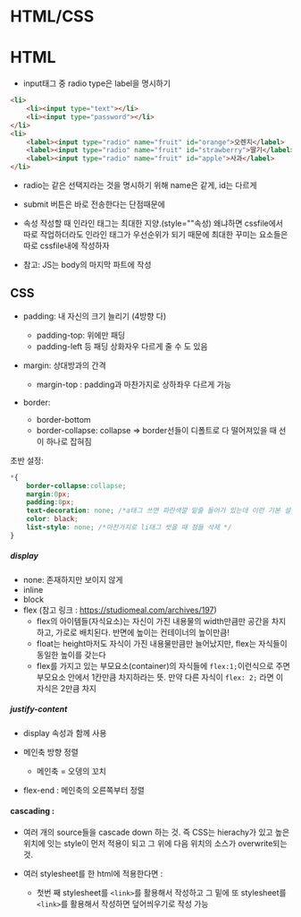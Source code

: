 # HTML/CSS

# HTML

- input태그 중 radio type은 label을 명시하기

```html
<li>
    <li><input type="text"></li>
	<li><input type="password"></li>
</li>
<li>
    <label><input type="radio" name="fruit" id="orange">오렌지</label>
	<label><input type="radio" name="fruit" id="strawberry">딸기</label>
	<label><input type="radio" name="fruit" id="apple">사과</label>
</li>
```

- radio는 같은 선택지라는 것을 명시하기 위해 name은 같게, id는 다르게

- submit 버튼은 바로 전송한다는 단점때문에



- 속성 작성할 때 인라인 태그는 최대한 지양.(style=""속성) 왜냐하면 cssfile에서 따로 작업하더라도 인라인 태그가 우선순위가 되기 때문에 최대한 꾸미는 요소들은 따로 cssfile내에 작성하자
- 참고: JS는 body의 마지막 파트에 작성



## CSS

- padding: 내 자신의 크기 늘리기 (4방향 다)
  - padding-top: 위에만 패딩 
  - padding-left 등 패딩 상화자우 다르게 줄 수 도 있음
- margin: 상대방과의 간격
  - margin-top : padding과 마찬가지로 상하좌우 다르게 가능

- border:
  - border-bottom
  - border-collapse: collapse => border선들이 디폴트로 다 떨어져있을 때 선이 하나로 잡혀짐



초반 설정:

```css
*{
	border-collapse:collapse;
    margin:0px;
    padding:0px;
    text-decoration: none; /*a태그 쓰면 파란색깔 밑줄 들어가 있는데 이런 기본 설정 지우고 싶을 때 사용*/
    color: black;
    list-style: none; /*마찬가지로 li태그 썻을 때 점들 삭제 */ 
}
```



##### display

- none: 존재하지만 보이지 않게
- inline
- block
- flex (참고 링크 : https://studiomeal.com/archives/197)
  - flex의 아이템들(자식요소)는 자신이 가진 내용물의 width만큼만 공간을 차지하고, 가로로 배치된다. 반면에 높이는 컨테이너의 높이만큼!
  - float는 height마저도 자식이 가진 내용물만큼만 늘어났지만, flex는 자식들이 동일한 높이를 갖는다
  - flex를 가지고 있는 부모요소(container)의 자식들에 `flex:1;`이런식으로 주면 부모요소 안에서 1칸만큼 차지하라는 뜻. 만약 다른 자식이 `flex: 2;` 라면 이 자식은 2만큼 차지 



##### justify-content

- display 속성과 함께 사용

- 메인축 방향 정렬 
  - 메인축 = 오뎅의 꼬치
- flex-end : 메인축의 오른쪽부터 정렬



#### cascading :

- 여러 개의 source들을 cascade down 하는 것. 즉 CSS는 hierachy가 있고 높은 위치에 잇는 style이 먼저 적용이 되고 그 위에 다음 위치의 소스가 overwrite되는 것.

- 여러 stylesheet를 한 html에 적용한다면 : 
  - 첫번 째 stylesheet를 `<link>`를 활용해서 작성하고 그 밑에 또 stylesheet를 `<link>`를 활용해서 작성하면 덮어씌우기로 작성 가능 
